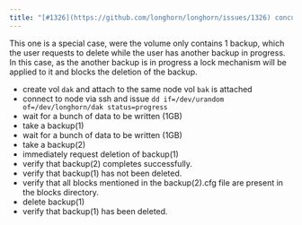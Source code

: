 ```yaml
---
title: "[#1326](https://github.com/longhorn/longhorn/issues/1326) concurrent backup creation & deletion"
---
```

This one is a special case, were the volume only contains 1 backup, which the user requests to delete while the user has another backup in progress. In this case, as the another backup is in progress a lock mechanism will be applied to it and blocks the deletion of the backup.
- create vol `dak` and attach to the same node vol `bak` is attached
- connect to node via ssh and issue `dd if=/dev/urandom of=/dev/longhorn/dak status=progress`
- wait for a bunch of data to be written (1GB)
- take a backup(1)
- wait for a bunch of data to be written (1GB)
- take a backup(2)
- immediately request deletion of backup(1)
- verify that backup(2) completes successfully.
- verify that backup(1) has not been deleted.
- verify that all blocks mentioned in the backup(2).cfg file are present in the blocks directory.
- delete backup(1)
- verify that backup(1) has been deleted.
